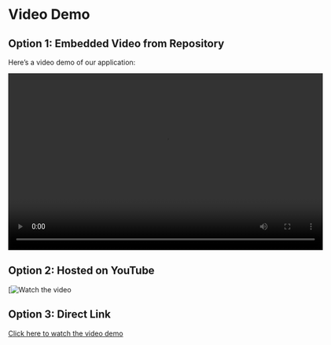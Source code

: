 # Video Demo

## Option 1: Embedded Video from Repository
Here’s a video demo of our application:

<video width="640" height="360" controls>
    <source src="videos/demo.mp4" type="video/mp4">
    Your browser does not support the video tag.
</video>

## Option 2: Hosted on YouTube
[![Watch the video](https://youtu.be/SiAuAJBZuGs?si=jtl_ZZXIFS6sHrvv)

## Option 3: Direct Link
[Click here to watch the video demo](https://example.com/demo.mp4)
